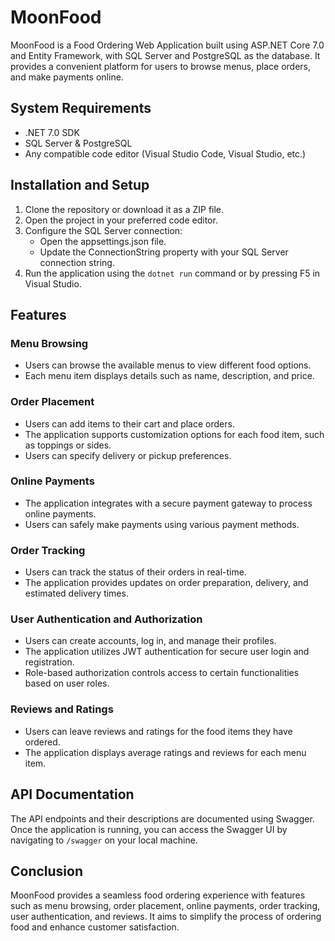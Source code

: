 # MoonFood

MoonFood is a Food Ordering Web Application built using ASP.NET Core 7.0 and Entity Framework, with SQL Server and PostgreSQL as the database. It provides a convenient platform for users to browse menus, place orders, and make payments online.

## System Requirements
- .NET 7.0 SDK
- SQL Server & PostgreSQL
- Any compatible code editor (Visual Studio Code, Visual Studio, etc.)

## Installation and Setup
1. Clone the repository or download it as a ZIP file.
2. Open the project in your preferred code editor.
3. Configure the SQL Server connection:
   - Open the appsettings.json file.
   - Update the ConnectionString property with your SQL Server connection string.
4. Run the application using the `dotnet run` command or by pressing F5 in Visual Studio.

## Features
### Menu Browsing
- Users can browse the available menus to view different food options.
- Each menu item displays details such as name, description, and price.

### Order Placement
- Users can add items to their cart and place orders.
- The application supports customization options for each food item, such as toppings or sides.
- Users can specify delivery or pickup preferences.

### Online Payments
- The application integrates with a secure payment gateway to process online payments.
- Users can safely make payments using various payment methods.

### Order Tracking
- Users can track the status of their orders in real-time.
- The application provides updates on order preparation, delivery, and estimated delivery times.

### User Authentication and Authorization
- Users can create accounts, log in, and manage their profiles.
- The application utilizes JWT authentication for secure user login and registration.
- Role-based authorization controls access to certain functionalities based on user roles.

### Reviews and Ratings
- Users can leave reviews and ratings for the food items they have ordered.
- The application displays average ratings and reviews for each menu item.

## API Documentation
The API endpoints and their descriptions are documented using Swagger. Once the application is running, you can access the Swagger UI by navigating to `/swagger` on your local machine.

## Conclusion
MoonFood provides a seamless food ordering experience with features such as menu browsing, order placement, online payments, order tracking, user authentication, and reviews. It aims to simplify the process of ordering food and enhance customer satisfaction.
